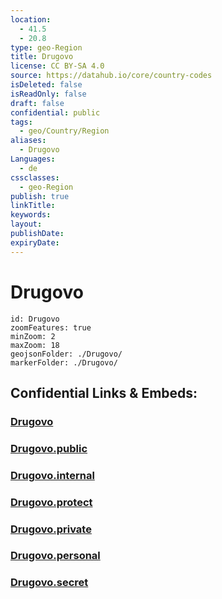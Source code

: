 ```yaml
---
location:
  - 41.5
  - 20.8
type: geo-Region
title: Drugovo
license: CC BY-SA 4.0
source: https://datahub.io/core/country-codes
isDeleted: false
isReadOnly: false
draft: false
confidential: public
tags:
  - geo/Country/Region
aliases:
  - Drugovo
Languages:
  - de
cssclasses:
  - geo-Region
publish: true
linkTitle:
keywords:
layout:
publishDate:
expiryDate:
---
```


# Drugovo

```leaflet
id: Drugovo
zoomFeatures: true 
minZoom: 2 
maxZoom: 18
geojsonFolder: ./Drugovo/
markerFolder: ./Drugovo/
```


## Confidential Links & Embeds: 

### [Drugovo](/_Standards/Earth/Continent/Europe/Europe~South/Macedonia~North/Municipalities~Macedonia/Drugovo.md) 

### [Drugovo.public](/_public/Earth/Continent/Europe/Europe~South/Macedonia~North/Municipalities~Macedonia/Drugovo.public.md) 

### [Drugovo.internal](/_internal/Earth/Continent/Europe/Europe~South/Macedonia~North/Municipalities~Macedonia/Drugovo.internal.md) 

### [Drugovo.protect](/_protect/Earth/Continent/Europe/Europe~South/Macedonia~North/Municipalities~Macedonia/Drugovo.protect.md) 

### [Drugovo.private](/_private/Earth/Continent/Europe/Europe~South/Macedonia~North/Municipalities~Macedonia/Drugovo.private.md) 

### [Drugovo.personal](/_personal/Earth/Continent/Europe/Europe~South/Macedonia~North/Municipalities~Macedonia/Drugovo.personal.md) 

### [Drugovo.secret](/_secret/Earth/Continent/Europe/Europe~South/Macedonia~North/Municipalities~Macedonia/Drugovo.secret.md)

